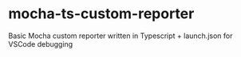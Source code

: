 # mocha-ts-custom-reporter
Basic Mocha custom reporter written in Typescript + launch.json for VSCode debugging

